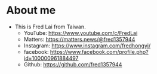 # About me

- This is Fred Lai from Taiwan.
	- YouTube: https://www.youtube.com/c/FredLai
	- Matters: https://matters.news/@fred1357944
	- Instagram: https://www.instagram.com/fredhongyi/
	- facebook: https://www.facebook.com/profile.php?id=100000961884497
	- Github: https://github.com/fred1357944
